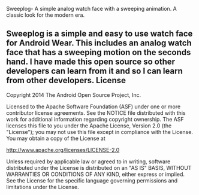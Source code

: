 Sweeplog- A simple analog watch face with a sweeping animation. A classic look for the modern era.

Sweeplog is a simple and easy to use watch face for Android Wear. This includes an analog watch face that has a sweeping motion on the seconds hand. I have made this open source so other developers can learn from it and so I can learn from other developers. 
License
-------

Copyright 2014 The Android Open Source Project, Inc.

Licensed to the Apache Software Foundation (ASF) under one or more contributor
license agreements.  See the NOTICE file distributed with this work for
additional information regarding copyright ownership.  The ASF licenses this
file to you under the Apache License, Version 2.0 (the "License"); you may not
use this file except in compliance with the License.  You may obtain a copy of
the License at

http://www.apache.org/licenses/LICENSE-2.0

Unless required by applicable law or agreed to in writing, software
distributed under the License is distributed on an "AS IS" BASIS, WITHOUT
WARRANTIES OR CONDITIONS OF ANY KIND, either express or implied.  See the
License for the specific language governing permissions and limitations under
the License.
